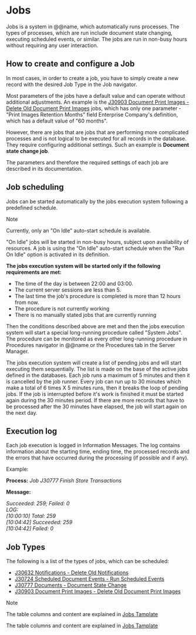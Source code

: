 # Jobs

Jobs is a system in @@name, which automatically runs processes. The types of processes, which are run include document state changing, executing scheduled events, or similar. The jobs are run in non-busy hours without requiring any user interaction.

## How to create and configure a Job

In most cases, in order to create a job, you have to simply create a new record with the desired Job Type in the Job navigator.

Most parameters of the jobs have a default value and can operate without additional adjustments.
An example is the [J30903 Document Print Images - Delete Old Document Print Images](xref:jobs-J30903) jobs, which has only one parameter - "Print Images Retention Months" field Enterprise Company's definition, which has a default value of "60 months".

However, there are jobs that are jobs that are performing more complicated processes and is not logical to be executed for all records in the database.
They require configuring additional settings. Such an example is **Document state change job**. 

The parameters and therefore the required settings of each job are described in its documentation.

## Job scheduling

Jobs can be started automatically by the jobs execution system following a predefined schedule.

> [!note]
> Currently, only an "On Idle" auto-start schedule is available. 
 
"On Idle" jobs will be started in non-busy hours, subject upon availability of resources.
A job is using the "On Idle" auto-start schedule when the "Run On Idle" option is activated in its definition.

**The jobs execution system will be started only if the following requirements are met:**

- The time of the day is between 22:00 and 03:00.
- The current server sessions are less than 5.
- The last time the job's procedure is completed is more than 12 hours from now.
- The procedure is not currently working
- There is no manually stated jobs that are currently running

Then the conditions described above are met and then the jobs execution system will start a special long-running procedure called "System Jobs".
The procedure can be monitored as every other long-running procedure in Procedures navigator in @@name or the Procedures tab in the Server Manager.

The jobs execution system will create a list of pending jobs and will start executing them sequentially.
The list is made on the base of the active jobs defined in the databases.
Each job runs a maximum of 5 minutes and then it is cancelled by the job runner.
Every job can run up to 30 minutes which make a total of 6 times X 5 minutes runs, then it breaks the loop of pending jobs.
If the job is interrupted before it's work is finished it must be started again during the 30 minutes period.
If there are more records that have to be processed after the 30 minutes have elapsed, the job will start again on the next day. 

## Execution log

Each job execution is logged in Information Messages.
The log contains information about the starting time, ending time, the processed records and the errors that have occurred during the processing (if possible and if any).

Example:

**Process:** *Job J30777 Finish Store Transactions*

**Message:**

*Succeeded: 259; Failed: 0 <br>
LOG: <br>
[10:00:10] Total: 259 <br>
[10:04:42] Succeeded: 259 <br>
[10:04:42] Failed: 0*

## Job Types

The following is a list of the types of jobs, which can be scheduled:

- [J30632 Notifications - Delete Old Notifications](xref:jobs-J30632)
- [J30724 Scheduled Document Events - Run Scheduled Events](xref:jobs-J30724)
- [J30777 Documents - Document State Change](xref:jobs-J30777)
- [J30903 Document Print Images - Delete Old Document Print Images](xref:jobs-J30903)

> [!note]
> The table columns and content are explained in [Jobs Tamplate](xref:template-description-jobs)

The table columns and content are explained in [Jobs Tamplate](xref:template-description-jobs)
